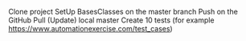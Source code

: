 Clone project
SetUp BasesClasses on the master branch
Push on the GitHub
Pull (Update) local master
Create 10 tests (for example https://www.automationexercise.com/test_cases)
